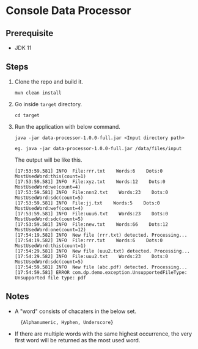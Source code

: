 # Console Data Processor

## Prerequisite
- JDK 11

## Steps

1) Clone the repo and build it. 

    `mvn clean install`

2) Go inside `target` directory.

    `cd target`

3) Run the application with below command. 

    `java -jar data-processor-1.0.0-full.jar <Input directory path>`

    `eg. java -jar data-processor-1.0.0-full.jar /data/files/input`

    The output will be like this.

    ```
    [17:53:59.581] INFO  File:rrr.txt    Words:6    Dots:0    MostUsedWord:this(count=1)
    [17:53:59.581] INFO  File:xyz.txt    Words:12    Dots:0    MostUsedWord:we(count=4)
    [17:53:59.581] INFO  File:nnn2.txt    Words:23    Dots:0    MostUsedWord:sdc(count=5)
    [17:53:59.581] INFO  File:jj.txt    Words:5    Dots:0    MostUsedWord:wef(count=4)
    [17:53:59.581] INFO  File:uuu6.txt    Words:23    Dots:0    MostUsedWord:sdc(count=5)
    [17:53:59.581] INFO  File:new.txt    Words:66    Dots:12    MostUsedWord:one(count=12)
    [17:54:19.582] INFO  New file (rrr.txt) detected. Processing...
    [17:54:19.582] INFO  File:rrr.txt    Words:6    Dots:0    MostUsedWord:this(count=1)
    [17:54:29.581] INFO  New file (uuu2.txt) detected. Processing...
    [17:54:29.582] INFO  File:uuu2.txt    Words:23    Dots:0    MostUsedWord:sdc(count=5)
    [17:54:59.581] INFO  New file (abc.pdf) detected. Processing...
    [17:54:59.581] ERROR com.dp.demo.exception.UnsupportedFileType: Unsupported file type: pdf
    ```
    
## Notes

- A "word" consists of chacaters in the below set. 

        {Alphanumeric, Hyphen, Underscore}
        
- If there are multiple words with the same highest occurrence, the very first word will be returned as the most used word.



